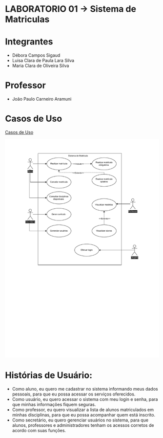 # LABORATORIO 01 -> Sistema de Matriculas

# Integrantes
- Débora Campos Sigaud
- Luisa Clara de Paula Lara Silva
- Maria Clara de Oliveira Silva

# Professor
- João Paulo Carneiro Aramuni

# Casos de Uso
[Casos de Uso](Documentação/sistemaDeMatriculas.pdf)

<img src="Documentação/sistemaDeMatriculas.pdf" alt="Casos de Uso">

# Histórias de Usuário:
- Como aluno, eu quero me cadastrar no sistema informando meus dados pessoais, para que eu possa acessar os serviços oferecidos.
- Como usuário, eu quero acessar o sistema com meu login e senha, para que minhas informações fiquem seguras.
- Como professor, eu quero visualizar a lista de alunos matriculados em minhas disciplinas, para que eu possa acompanhar quem está inscrito.
- Como secretário, eu quero gerenciar usuários no sistema, para que alunos, professores e administradores tenham os acessos corretos de acordo com suas funções.
